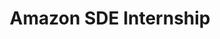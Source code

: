 ---
title: "Amazon SDE Internship"
excerpt: "July 2018- September 2018: Software Engineer Intern"
permalink: /AmazonIntern/
header:
  teaser: assets/images/Amazon.png
---